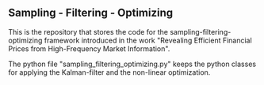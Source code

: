 ## Sampling - Filtering - Optimizing

This is the repository that stores the code for the sampling-filtering-optimizing framework introduced in the work "Revealing Efficient Financial Prices from
High-Frequency Market Information".

The python file "sampling_filtering_optimizing.py" keeps the python classes for applying the Kalman-filter and the non-linear optimization. 

